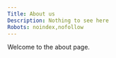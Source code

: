 ```yaml
---
Title: About us
Description: Nothing to see here
Robots: noindex,nofollow
---
```

Welcome to the about page.
